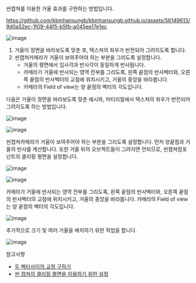 씬캡쳐를 이용한 거울 효과를 구현하는 방법입니다.

https://github.com/kbmhansungb/kbmhansungb.github.io/assets/56149613/9d0a52ec-1f09-44f5-b5fb-a045ee17e1ec

![image](https://github.com/kbmhansungb/kbmhansungb.github.io/assets/56149613/0edec30c-acc4-4b24-a145-1369496769d4)

1. 거울이 정면을 바라보도록 맞춘 후, 텍스쳐의 좌우가 반전되어 그려지도록 합니다.
2. 씬캡쳐카메라가 거울이 보여주어야 하는 부분을 그리도록 설정합니다.
    * 거울의 평면에서 입사각과 반사각이 동일하게 반사됩니다.
    * 카메라가 거울에 반사되는 영역 전부를 그리도록, 왼쪽 끝점의 반사벡터와, 오른쪽 끝점의 반사벡터의 교점에 위치시키고, 거울의 중앙을 바라봅니다.
    * 카메라의 Field of view는 양 끝점의 벡터의 각도입니다.

다음은 거울이 정면을 바라보도록 맞춘 예시와, 머티리얼에서 텍스쳐의 좌우가 반전되어 그려지도록 하는 방법입니다.

![image](https://github.com/kbmhansungb/kbmhansungb.github.io/assets/56149613/4143c7d3-5430-459e-b5c6-45d47c92f2e9)

![image](https://github.com/kbmhansungb/kbmhansungb.github.io/assets/56149613/c3875ae6-e0f3-475e-9849-5f2c79ea3b3c)

씬캡쳐카메라가 거울이 보여주어야 하는 부분을 그리도록 설정합니다. 먼저 양끝점과 거울의 반사를 계산합니다. 또한 거울 뒤의 오브젝트들이 그려지면 안되므로, 씬캠쳐컴포넌트의 클리핑 평면을 설정합니다.

![image](https://github.com/kbmhansungb/kbmhansungb.github.io/assets/56149613/b49963f9-d01d-4019-b966-02abdeb3cdff)

![image](https://github.com/kbmhansungb/kbmhansungb.github.io/assets/56149613/fadf1903-09ef-4249-a68a-9ba64934bd27)

카메라가 거울에 반사되는 영역 전부를 그리도록, 왼쪽 끝점의 반사벡터와, 오른쪽 끝점의 반사벡터의 교점에 위치시키고, 거울의 중앙을 바라봅니다. 카메라의 Field of view는 양 끝점의 벡터의 각도입니다.

![image](https://github.com/kbmhansungb/kbmhansungb.github.io/assets/56149613/6ecc0640-881d-4d14-9f34-2e4de4cb1626)

추가적으로 크기 및 여러 거울을 배치하기 위한 작업을 합니다.

![image](https://github.com/kbmhansungb/kbmhansungb.github.io/assets/56149613/5156390a-997c-4991-a792-dfd2e5060dcf)

참고사항

* [두 벡터사이의 교점 구하기](https://math.stackexchange.com/questions/270767/find-intersection-of-two-3d-lines)
* [씬 캡쳐의 클리핑 평면을 이용하기 위한 설정](https://forums.unrealengine.com/t/scenecapturecomponent-custom-frustumstartdist/391684/3)
